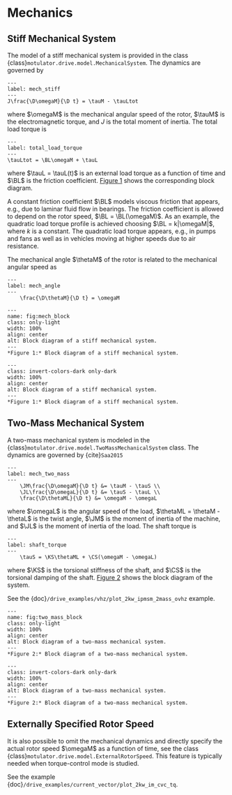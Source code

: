 # Mechanics

## Stiff Mechanical System

The model of a stiff mechanical system is provided in the class {class}`motulator.drive.model.MechanicalSystem`. The dynamics are governed by

```{math}
---
label: mech_stiff
---
J\frac{\D\omegaM}{\D t} = \tauM - \tauLtot
```

where $\omegaM$ is the mechanical angular speed of the rotor, $\tauM$ is the electromagnetic torque, and $J$ is the total moment of inertia. The total load torque is

```{math}
---
label: total_load_torque
---
\tauLtot = \BL\omegaM + \tauL
```

where $\tauL = \tauL(t)$ is an external load torque as a function of time and $\BL$ is the friction coefficient. [Figure 1](fig:mech_block) shows the corresponding block diagram.

A constant friction coefficient $\BL$ models viscous friction that appears, e.g., due to laminar fluid flow in bearings. The friction coefficient is allowed to depend on the rotor speed, $\BL = \BL(\omegaM)$. As an example, the quadratic load torque profile is achieved choosing $\BL = k|\omegaM|$, where $k$ is a constant. The quadratic load torque appears, e.g., in pumps and fans as well as in vehicles moving at higher speeds due to air resistance.

The mechanical angle $\thetaM$ of the rotor is related to the mechanical angular speed as

```{math}
---
label: mech_angle
---
    \frac{\D\thetaM}{\D t} = \omegaM
```

```{figure} ../figs/mech_block.svg
---
name: fig:mech_block
class: only-light
width: 100%
align: center
alt: Block diagram of a stiff mechanical system.
---
*Figure 1:* Block diagram of a stiff mechanical system.
```

```{figure} ../figs/mech_block.svg
---
class: invert-colors-dark only-dark
width: 100%
align: center
alt: Block diagram of a stiff mechanical system.
---
*Figure 1:* Block diagram of a stiff mechanical system.
```

## Two-Mass Mechanical System

A two-mass mechanical system is modeled in the {class}`motulator.drive.model.TwoMassMechanicalSystem` class. The dynamics are governed by {cite}`Saa2015`

```{math}
---
label: mech_two_mass
---
    \JM\frac{\D\omegaM}{\D t} &= \tauM - \tauS \\
    \JL\frac{\D\omegaL}{\D t} &= \tauS - \tauL \\
    \frac{\D\thetaML}{\D t} &= \omegaM - \omegaL
```

where $\omegaL$ is the angular speed of the load, $\thetaML = \thetaM - \thetaL$ is the twist angle, $\JM$ is the moment of inertia of the machine, and $\JL$ is the moment of inertia of the load. The shaft torque is

```{math}
---
label: shaft_torque
---
    \tauS = \KS\thetaML + \CS(\omegaM - \omegaL)
```

where $\KS$ is the torsional stiffness of the shaft, and $\CS$ is the torsional damping of the shaft. [Figure 2](fig:two_mass_block) shows the block diagram of the system.

See the {doc}`/drive_examples/vhz/plot_2kw_ipmsm_2mass_ovhz` example.

```{figure} ../figs/two_mass_block.svg
---
name: fig:two_mass_block
class: only-light
width: 100%
align: center
alt: Block diagram of a two-mass mechanical system.
---
*Figure 2:* Block diagram of a two-mass mechanical system.
```

```{figure} ../figs/two_mass_block.svg
---
class: invert-colors-dark only-dark
width: 100%
align: center
alt: Block diagram of a two-mass mechanical system.
---
*Figure 2:* Block diagram of a two-mass mechanical system.
```

## Externally Specified Rotor Speed

It is also possible to omit the mechanical dynamics and directly specify the actual rotor speed $\omegaM$ as a function of time, see the class {class}`motulator.drive.model.ExternalRotorSpeed`. This feature is typically needed when torque-control mode is studied.

See the example {doc}`/drive_examples/current_vector/plot_2kw_im_cvc_tq`.
